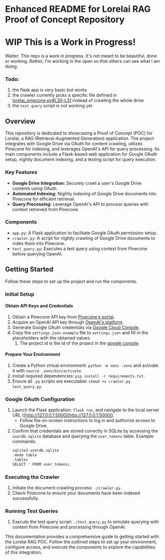 # Enhanced README for Lorelai RAG Proof of Concept Repository

# **WIP** This is a Work in Progress!

Walter: This repo is a work in progress. It's not meant to be beautiful, done or working. Rather, I'm working in the open so that others can see what I am doing.

### Todo:
1. the flask app is very basic but works
1. the crawler currently picks a specific file defined in [lorelai_pinecone.py#L30-L31]() instead of crawling the whole drive
1. the `test_query` script is not working yet

## Overview

This repository is dedicated to showcasing a Proof of Concept (POC) for Lorelai, a RAG (Retrieval-Augmented Generation) application. The project integrates with Google Drive via OAuth for content crawling, utilizes Pinecone for indexing, and leverages OpenAI's API for query processing. Its main components include a Flask-based web application for Google OAuth setup, nightly document indexing, and a testing script for query execution.

### Key Features

- **Google Drive Integration:** Securely crawl a user's Google Drive contents using OAuth.
- **Automated Indexing:** Nightly indexing of Google Drive documents into Pinecone for efficient retrieval.
- **Query Processing:** Leverage OpenAI's API to process queries with context retrieved from Pinecone.

### Components

- `app.py`: A Flask application to facilitate Google OAuth permission setup.
- `crawler.py`: A script for nightly crawling of Google Drive documents to index them into Pinecone.
- `test_query.py`: Executes a test query using context from Pinecone before querying OpenAI.

## Getting Started

Follow these steps to set up the project and run the components.

### Initial Setup

#### Obtain API Keys and Credentials

1. Obtain a Pinecone API key from [Pinecone's portal](https://app.pinecone.io/organizations/).
2. Acquire an OpenAI API key through [OpenAI's platform](https://platform.openai.com/api-keys).
3. Generate Google OAuth credentials via [Google Cloud Console](https://console.cloud.google.com/apis/credentials).
4. Copy the `settings.json.example` file to `settings.json` and fill in the placeholders with the obtained values.
    1. The project id is the id of the project in the [google console](https://console.cloud.google.com/cloud-resource-manager) 

#### Prepare Your Environment

1. Create a Python virtual environment: `python -m venv .venv` and activate it with `source .venv/bin/activate`.
2. Install required dependencies: `pip install -r requirements.txt`.
3. Ensure all `.py` scripts are executable: `chmod +x crawler.py test_query.py`.

### Google OAuth Configuration

1. Launch the Flask application: `flask run`, and navigate to the local server URL ([http://127.0.0.1:5000](http://127.0.0.1:5000)).
    - Follow the on-screen instructions to log in and authorize access to Google Drive.
2. Confirm that credentials are stored correctly in SQLite by accessing the `userdb.sqlite` database and querying the `user_tokens` table. Example commands:
    ```bash
    sqlite3 userdb.sqlite
    .mode table
    .tables
    SELECT * FROM user_tokens;
    ```

### Executing the Crawler

1. Initiate the document crawling process: `./crawler.py`.
2. Check Pinecone to ensure your documents have been indexed successfully.

### Running Test Queries

1. Execute the test query script: `./test_query.py` to simulate querying with context from Pinecone and processing through OpenAI.

This documentation provides a comprehensive guide to getting started with the Lorelai RAG POC. Follow the outlined steps to set up your environment, configure access, and execute the components to explore the capabilities of this integration.
